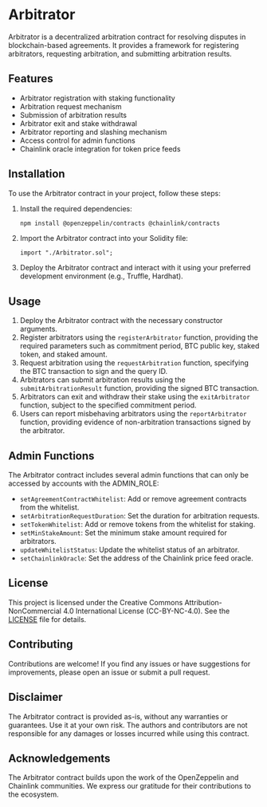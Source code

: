 # Arbitrator

Arbitrator is a decentralized arbitration contract for resolving disputes in blockchain-based agreements. It provides a framework for registering arbitrators, requesting arbitration, and submitting arbitration results.

## Features

- Arbitrator registration with staking functionality
- Arbitration request mechanism
- Submission of arbitration results
- Arbitrator exit and stake withdrawal
- Arbitrator reporting and slashing mechanism
- Access control for admin functions
- Chainlink oracle integration for token price feeds

## Installation

To use the Arbitrator contract in your project, follow these steps:

1. Install the required dependencies:

   ```bash
   npm install @openzeppelin/contracts @chainlink/contracts
   ```

2. Import the Arbitrator contract into your Solidity file:

   ```solidity
   import "./Arbitrator.sol";
   ```

3. Deploy the Arbitrator contract and interact with it using your preferred development environment (e.g., Truffle, Hardhat).

## Usage

1. Deploy the Arbitrator contract with the necessary constructor arguments.
2. Register arbitrators using the `registerArbitrator` function, providing the required parameters such as commitment period, BTC public key, staked token, and staked amount.
3. Request arbitration using the `requestArbitration` function, specifying the BTC transaction to sign and the query ID.
4. Arbitrators can submit arbitration results using the `submitArbitrationResult` function, providing the signed BTC transaction.
5. Arbitrators can exit and withdraw their stake using the `exitArbitrator` function, subject to the specified commitment period.
6. Users can report misbehaving arbitrators using the `reportArbitrator` function, providing evidence of non-arbitration transactions signed by the arbitrator.

## Admin Functions

The Arbitrator contract includes several admin functions that can only be accessed by accounts with the ADMIN_ROLE:

- `setAgreementContractWhitelist`: Add or remove agreement contracts from the whitelist.
- `setArbitrationRequestDuration`: Set the duration for arbitration requests.
- `setTokenWhitelist`: Add or remove tokens from the whitelist for staking.
- `setMinStakeAmount`: Set the minimum stake amount required for arbitrators.
- `updateWhitelistStatus`: Update the whitelist status of an arbitrator.
- `setChainlinkOracle`: Set the address of the Chainlink price feed oracle.

## License

This project is licensed under the Creative Commons Attribution-NonCommercial 4.0 International License (CC-BY-NC-4.0). See the [LICENSE](LICENSE) file for details.

## Contributing

Contributions are welcome! If you find any issues or have suggestions for improvements, please open an issue or submit a pull request.

## Disclaimer

The Arbitrator contract is provided as-is, without any warranties or guarantees. Use it at your own risk. The authors and contributors are not responsible for any damages or losses incurred while using this contract.

## Acknowledgements

The Arbitrator contract builds upon the work of the OpenZeppelin and Chainlink communities. We express our gratitude for their contributions to the ecosystem.
